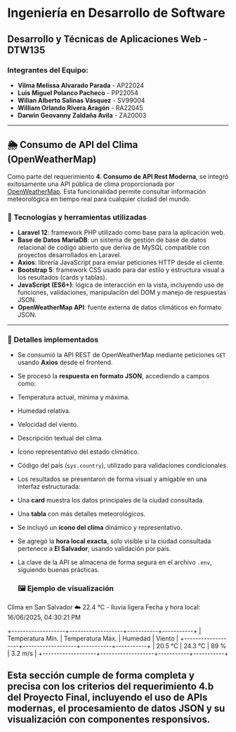 # Ingeniería en Desarrollo de Software

## Desarrollo y Técnicas de Aplicaciones Web - DTW135

### Integrantes del Equipo:

- **Vilma Melissa Alvarado Parada**  - AP22024
- **Luis Miguel Polanco Pacheco**    - PP22054
- **Wilian Alberto Salinas Vásquez** - SV99004
- **William Orlando Rivera Aragón**  - RA22045
- **Darwin Geovanny Zaldaña Avila**  - ZA20003

---
## 🌦️ Consumo de API del Clima (OpenWeatherMap)
 
Como parte del requerimiento **4. Consumo de API Rest Moderna**, se integró exitosamente una API pública de clima proporcionada por [OpenWeatherMap](https://openweathermap.org/api). Esta funcionalidad permite consultar información meteorológica en tiempo real para cualquier ciudad del mundo.
 
### 🔧 Tecnologías y herramientas utilizadas
 
- **Laravel 12**: framework PHP utilizado como base para la aplicación web.
- **Base de Datos MariaDB**: un sistema de gestión de base de datos relacional de codigo abierto que deriva de MySQL compatible con proyectos desarrollados en Laravel.
- **Axios**: librería JavaScript para enviar peticiones HTTP desde el cliente.
- **Bootstrap 5**: framework CSS usado para dar estilo y estructura visual a los resultados (cards y tablas).
- **JavaScript (ES6+)**: lógica de interacción en la vista, incluyendo uso de funciones, validaciones, manipulación del DOM y manejo de respuestas JSON.
- **OpenWeatherMap API**: fuente externa de datos climáticos en formato JSON.
 
---

### 📌 Detalles implementados
 
  - Se consumió la API REST de OpenWeatherMap mediante peticiones `GET` usando **Axios** desde el frontend.
  - Se procesó la **respuesta en formato JSON**, accediendo a campos como:
  - Temperatura actual, mínima y máxima.
  - Humedad relativa.
  - Velocidad del viento.
  - Descripción textual del clima.
  - Ícono representativo del estado climático.
  - Código del país (`sys.country`), utilizado para validaciones condicionales.
  - Los resultados se presentaron de forma visual y amigable en una interfaz estructurada:
  - Una **card** muestra los datos principales de la ciudad consultada.
  - Una **tabla** con más detalles meteorológicos.
  - Se incluyó un **ícono del clima** dinámico y representativo.
  - Se agregó la **hora local exacta**, solo visible si la ciudad consultada pertenece a **El Salvador**, usando validación por país.
  - La clave de la API se almacena de forma segura en el archivo `.env`, siguiendo buenas prácticas.

    ### 🖼️ Ejemplo de visualización
Clima en San Salvador
☁️ 22.4 °C - lluvia ligera
Fecha y hora local: 16/06/2025, 04:30:21 PM
 
+-------------------+-------------------+-----------+-----------+
| Temperatura Mín. | Temperatura Máx. | Humedad | Viento        |
+-------------------+-------------------+-----------+-----------+
| 20.5 °C          | 24.3 °C          | 89 %    | 3.2 m/s       |
+-------------------+-------------------+-----------+-----------+
 
 
Esta sección cumple de forma completa y precisa con los criterios del requerimiento **4.b del Proyecto Final**, incluyendo el uso de APIs modernas, el procesamiento de datos JSON y su visualización con componentes responsivos.
-----


